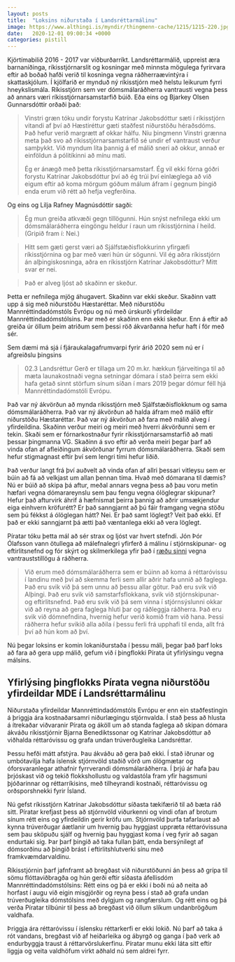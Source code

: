 ```yaml
---
layout: posts
title:  "Loksins niðurstaða í Landsréttarmálinu"
image: https://www.althingi.is/myndir/thingmenn-cache/1215/1215-220.jpg
date:   2020-12-01 09:00:34 +0000
categories: pistill
---
```

Kjörtímabilið 2016 - 2017 var viðburðarríkt. Landsréttarmálið, uppreist æra barnaníðinga, ríkisstjórnarslit og kosningar með minnsta mögulega fyrirvara eftir að boðað hafði verið til kosninga vegna ráðherraævintýra í skattaskjólum. Í kjölfarið er mynduð ný ríkisstjórn með helstu leikurum fyrri hneykslismála. Ríkisstjórn sem ver dómsmálaráðherra vantrausti vegna þess að annars væri ríkisstjórnarsamstarfið búið. Eða eins og Bjarkey Olsen Gunnarsdóttir orðaði það:

> Vinstri græn tóku undir forystu Katrínar Jakobsdóttur sæti í ríkisstjórn vitandi af því að Hæstiréttur gæti staðfest niðurstöðu héraðsdóms. Það hefur verið margrætt af okkar hálfu. Níu þingmenn Vinstri grænna meta það svo að ríkisstjórnarsamstarfið sé undir ef vantraust verður samþykkt. Við myndum líta þannig á ef málið sneri að okkur, annað er einföldun á pólitíkinni að mínu mati.
>
> Ég er ánægð með þetta ríkisstjórnarsamstarf. Ég vil ekki fórna góðri forystu Katrínar Jakobsdóttur því að ég trúi því einlæglega að við eigum eftir að koma mörgum góðum málum áfram í gegnum þingið enda erum við rétt að hefja vegferðina.

Og eins og Lilja Rafney Magnúsdóttir sagði: 

> Ég mun greiða atkvæði gegn tillögunni. Hún snýst nefnilega ekki um dómsmálaráðherra eingöngu heldur í raun um ríkisstjórnina í heild. (Gripið fram í: Nei.)

> Hitt sem gæti gerst væri að Sjálfstæðisflokkurinn yfirgæfi ríkisstjórnina og þar með væri hún úr sögunni. Vil ég aðra ríkisstjórn án alþingiskosninga, aðra en ríkisstjórn Katrínar Jakobsdóttur? Mitt svar er nei.

> Það er alveg ljóst að skaðinn er skeður.

Þetta er nefnilega mjög áhugavert. Skaðinn var ekki skeður. Skaðinn vatt upp á sig með niðurstöðu Hæstaréttar. Með niðurstöðu Mannréttindadómstóls Evrópu og nú með úrskurði yfirdeildar Mannréttindadómstólsins. Þar með er skaðinn enn ekki skeður. Enn á eftir að greiða úr öllum þeim atriðum sem þessi röð ákvarðanna hefur haft í för með sér.

Sem dæmi má sjá í fjáraukalagafrumvarpi fyrir árið 2020 sem nú er í afgreiðslu þingsins

> 02.3 Landsréttur
> Gerð er tillaga um 20 m.kr. hækkun fjárveitinga til að mæta launakostnaði vegna setningar dómara í stað þeirra sem ekki hafa getað sinnt störfum sínum síðan í mars 2019 þegar dómur féll hjá Mannréttindadómstóli Evrópu. 

Það var ný ákvörðun að mynda ríkisstjórn með Sjálfstæðisflokknum og sama dómsmálaráðherra. Það var ný ákvörðun að halda áfram með málið eftir niðurstöðu Hæstaréttar. Það var ný ákvörðun að fara með málið alveg í yfirdeildina. Skaðinn verður meiri og meiri með hverri ákvörðunni sem er tekin. Skaði sem er fórnarkostnaður fyrir ríkisstjórnarsamstarfið að mati þessar þingmanna VG. Skaðinn á svo eftir að verða meiri þegar þarf að vinda ofan af afleiðingum ákvörðunar fyrrum dómsmálaráðherra. Skaði sem hefur stigmagnast eftir því sem lengri tími hefur liðið.

Það verður langt frá því auðvelt að vinda ofan af allri þessari vitleysu sem er búin að fá að velkjast um allan þennan tíma. Hvað með dómarana til dæmis? Nú er búið að skipa þá aftur, meðal annars vegna þess að þau voru metin hæfari vegna dómarareynslu sem þau fengu vegna ólöglegrar skipunar? Hefur það afturvirk áhrif á hæfnismat þeirra þannig að aðrir umsækjendur eiga einhvern kröfurétt? Er það sanngjarnt að þú fáir framgang vegna stöðu sem þú fékkst á ólöglegan hátt? Nei. Er það samt löglegt? Veit það ekki. Ef það er ekki sanngjarnt þá ætti það væntanlega ekki að vera löglegt.

Píratar tóku þetta mál að sér strax og ljóst var hvert stefndi. Jón Þór Ólafsson vann ötullega að málefnalegri yfirferð á málinu í stjórnskipunar- og eftirlitsnefnd og fór skýrt og skilmerkilega yfir það í [ræðu sinni](https://www.althingi.is/altext/raeda/148/rad20180306T164604.html) vegna vantrauststillögu á ráðherra.

> Við erum með dómsmálaráðherra sem er búinn að koma á réttaróvissu í landinu með því að skemma ferli sem allir aðrir hafa unnið að faglega. Það eru svik við þá sem unnu að þessu allar götur. Það eru svik við Alþingi. Það eru svik við samstarfsflokkana, svik við stjórnskipunar- og eftirlitsnefnd. Það eru svik við þá sem vinna í stjórnsýslunni okkar við að reyna að gera faglega hluti þar og ráðleggja ráðherra. Það eru svik við dómnefndina, hvernig hefur verið komið fram við hana. Þessi ráðherra hefur svikið alla aðila í þessu ferli frá upphafi til enda, allt frá því að hún kom að því.

Nú þegar loksins er komin lokaniðurstaða í þessu máli, þegar það þarf loks að fara að gera upp málið, gefum við í þingflokki Pírata út yfirlýsingu vegna málsins.

## Yfirlýsing þingflokks Pírata vegna niðurstöðu yfirdeildar MDE í Landsréttarmálinu

Niðurstaða yfirdeildar Mannréttindadómstóls Evrópu er enn ein staðfestingin á þriggja ára kostnaðarsamri niðurlægingu stjórnvalda. Í stað þess að hlusta á ítrekaðar viðvaranir Pírata og áköll um að standa faglega að skipan dómara ákváðu ríkisstjórnir Bjarna Benediktssonar og Katrínar Jakobsdóttur að viðhalda réttaróvissu og grafa undan trúverðugleika Landsréttar.

Þessu hefði mátt afstýra. Þau ákváðu að gera það ekki. Í stað iðrunar og umbótavilja hafa íslensk stjórnvöld staðið vörð um ólögmætar og óforsvaranlegar athafnir fyrrverandi dómsmálaráðherra. Í þrjú ár hafa þau þrjóskast við og tekið flokkshollustu og valdastóla fram yfir hagsmuni þjóðarinnar og réttarríkisins, með tilheyrandi kostnaði, réttaróvissu og orðsporshnekki fyrir Ísland.

Nú gefst ríkisstjórn Katrínar Jakobsdóttur síðasta tækifærið til að bæta ráð sitt. Píratar krefjast þess að stjórnvöld viðurkenni og vindi ofan af brotum sínum rétt eins og yfirdeildin gerir kröfu um. Stjórnvöld þurfa tafarlaust að kynna trúverðugar áætlanir um hvernig þau hyggjast uppræta réttaróvissuna sem þau sköpuðu sjálf og hvernig þau hyggjast koma í veg fyrir að sagan endurtaki sig. Þar þarf þingið að taka fullan þátt, enda bersýnilegt af dómsorðinu að þingið brást í eftirlitshlutverki sínu með framkvæmdarvaldinu.

Ríkisstjórnin þarf jafnframt að bregðast við niðurstöðunni án þess að grípa til sömu flóttaviðbragða og hún gerði eftir síðasta áfellisdóm Mannréttindadómstólsins: Rétt eins og þá er ekki í boði nú að neita að horfast í augu við eigin misgjörðir og reyna þess í stað að grafa undan trúverðugleika dómstólsins með dylgjum og rangfærslum. Og rétt eins og þá verða Píratar tilbúnir til þess að bregðast við öllum slíkum undanbrögðum valdhafa.

Þriggja ára réttaróvissu í íslensku réttarkerfi er ekki lokið. Nú þarf að taka á rót vandans, bregðast við af heiðarleika og ábyrgð og ganga í það verk að endurbyggja traust á réttarvörslukerfinu. Píratar munu ekki láta sitt eftir liggja og veita valdhöfum virkt aðhald nú sem aldrei fyrr.